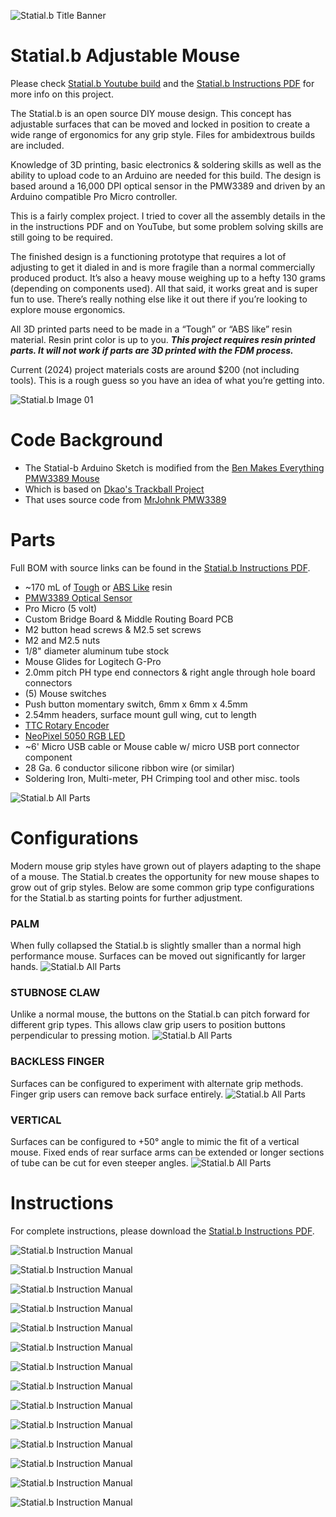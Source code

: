 ![Statial.b Title Banner](img/banner.png)

# Statial.b Adjustable Mouse
Please check [Statial.b Youtube build](youtube) and the [Statial.b Instructions PDF](statial-b_instructions_v01-00.pdf) for more info on this project.

The Statial.b is an open source DIY mouse design. This concept has adjustable surfaces that can be moved and locked in position to create a wide range of ergonomics for any grip style. Files for ambidextrous builds are included.

Knowledge of 3D printing, basic electronics & soldering skills as well as the ability to upload code to an Arduino are needed for this build. The design is based around a 16,000 DPI optical sensor in the PMW3389 and driven by an Arduino compatible Pro Micro controller.

This is a fairly complex project. I tried to cover all the assembly details in the in the instructions PDF and on YouTube, but some problem solving skills are still going to be required.

The finished design is a functioning prototype that requires a lot of adjusting to get it dialed in and is more fragile than a normal commercially produced product. It’s also a heavy mouse weighing up to a hefty 130 grams (depending on components used). All that said, it works great and is super fun to use. There’s really nothing else like it out there if you’re looking to explore mouse ergonomics.

All 3D printed parts need to be made in a “Tough” or “ABS like” resin material. Resin print color is up to you. ***This project requires resin printed parts. 
It will not work if parts are 3D printed with the FDM process.***

Current (2024) project materials costs are around $200 (not including tools). This is a rough guess so you have an idea of what you’re getting into.

![Statial.b Image 01](img/orthos.png)


# Code Background
* The Statial-b Arduino Sketch is modified from the [Ben Makes Everything PMW3389 Mouse](https://github.com/BenMakesEverything/PMW3389_Mouse)
* Which is based on [Dkao's Trackball Project](https://github.com/dkao/Kensington_Expert_Mouse_PMW3389_Arduino)
* That uses source code from [MrJohnk PMW3389](https://github.com/mrjohnk/PMW3389DM)

# Parts
Full BOM with source links can be found in the [Statial.b Instructions PDF](statial-b_instructions_v01-00.pdf).

* ~170 mL of [Tough](https://formlabs.com/store/materials/tough-2000-resin/) or [ABS Like](https://store.anycubic.com/products/abs-like-resin-pro-2) resin
* [PMW3389 Optical Sensor](https://www.tindie.com/products/citizenjoe/pmw3389-motion-sensor/)
* Pro Micro (5 volt)
* Custom Bridge Board & Middle Routing Board PCB
* M2 button head screws & M2.5 set screws
* M2 and M2.5 nuts
* 1/8" diameter aluminum tube stock
* Mouse Glides for Logitech G-Pro
* 2.0mm pitch PH type end connectors & right angle through hole board connectors
* (5) Mouse switches
* Push button momentary switch, 6mm x 6mm x 4.5mm
* 2.54mm headers, surface mount gull wing, cut to length
* [TTC Rotary Encoder](https://a.co/d/5zIg8kU)
* [NeoPixel 5050 RGB LED](https://www.adafruit.com/product/1655)
* ~6' Micro USB cable or Mouse cable w/ micro USB port connector component 
* 28 Ga. 6 conductor silicone ribbon wire (or similar)
* Soldering Iron, Multi-meter, PH Crimping tool and other misc. tools

![Statial.b All Parts](img/statial-b_allparts.JPG)


# Configurations
Modern mouse grip styles have grown out of players adapting to the shape of a mouse. The Statial.b creates the opportunity for new mouse shapes to grow out of grip styles. Below are some common grip type configurations for the Statial.b as starting points for further adjustment. 

### PALM
When fully collapsed the Statial.b is slightly smaller than a normal high performance mouse. Surfaces can be moved out significantly for larger hands.
![Statial.b All Parts](img/statial-b_allparts.JPG)

### STUBNOSE CLAW
Unlike a normal mouse, the buttons on the Statial.b can pitch forward for different grip types. This allows claw grip users to position buttons perpendicular to pressing motion.
![Statial.b All Parts](img/statial-b_allparts.JPG)

### BACKLESS FINGER
Surfaces can be configured to experiment with alternate grip methods. Finger grip users can remove back surface entirely.
![Statial.b All Parts](img/statial-b_allparts.JPG)

### VERTICAL
Surfaces can be configured to +50° angle to mimic the fit of a vertical mouse. Fixed ends of rear surface arms can be extended or longer sections of tube can be cut for even steeper angles. 
![Statial.b All Parts](img/statial-b_allparts.JPG)


# Instructions
For complete instructions, please download the [Statial.b Instructions PDF](https://github.com/PyottDesign/Statial-b/statial-b_instructions_v01-00.pdf).

![Statial.b Instruction Manual](img/statial-b_inst_07.png)

![Statial.b Instruction Manual](img/statial-b_inst_08.png)

![Statial.b Instruction Manual](img/statial-b_inst_10.png)

![Statial.b Instruction Manual](img/statial-b_inst_11.png)

![Statial.b Instruction Manual](img/statial-b_inst_12.png)

![Statial.b Instruction Manual](img/statial-b_inst_13.png)

![Statial.b Instruction Manual](img/statial-b_inst_14.png)

![Statial.b Instruction Manual](img/statial-b_inst_15.png)

![Statial.b Instruction Manual](img/statial-b_inst_16.png)

![Statial.b Instruction Manual](img/statial-b_inst_17.png)

![Statial.b Instruction Manual](img/statial-b_inst_18.png)

![Statial.b Instruction Manual](img/statial-b_inst_21.png)

![Statial.b Instruction Manual](img/statial-b_inst_22.png)

![Statial.b Instruction Manual](img/statial-b_inst_23.png)
